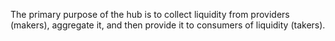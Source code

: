The primary purpose of the hub is to collect liquidity from providers (makers), aggregate it, and then provide it to consumers of liquidity (takers).